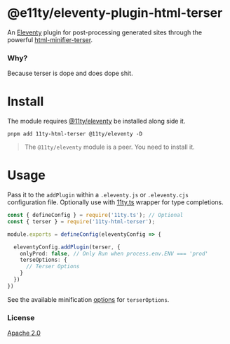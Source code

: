# @e11ty/eleventy-plugin-html-terser

An [Eleventy](https://www.11ty.dev/) plugin for post-processing generated sites through the powerful [html-minifier-terser](https://terser.org/html-minifier-terser/).

### Why?

Because terser is dope and does dope shit.

# Install

The module requires [@11ty/eleventy](https://www.npmjs.com/package/@11ty/eleventy) be installed along side it.

```cli
pnpm add 11ty-html-terser @11ty/eleventy -D
```

> The `@11ty/eleventy` module is a peer. You need to install it.

# Usage

Pass it to the `addPlugin` within a `.eleventy.js` or `.eleventy.cjs` configuration file. Optionally use with [11ty.ts](https://github.com/panoply/e11ty/plugins/11ty.ts) wrapper for type completions.

```ts
const { defineConfig } = require('11ty.ts'); // Optional
const { terser } = require('11ty-html-terser');

module.exports = defineConfig(eleventyConfig => {

  eleventyConfig.addPlugin(terser, {
    onlyProd: false, // Only Run when process.env.ENV === 'prod'
    terseOptions: {
      // Terser Options
    }
  })
})
```

See the available minification [options](https://terser.org/html-minifier-terser/) for `terserOptions`.

### License

[Apache 2.0](#LICENSE)

